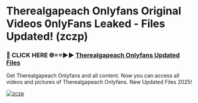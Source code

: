 # Therealgapeach Onlyfans Original Videos 0nlyFans Leaked - Files Updated! (zczp)

<h3>🔴 CLICK HERE 🌐==►► <a href="https://tinyurl.com/x26r9saj" rel="nofollow">Therealgapeach Onlyfans Updated Files</a></h3>

Get Therealgapeach Onlyfans and all content. Now you can access all videos and pictures of Therealgapeach Onlyfans. New Updated Files 2025!

[![zczp](https://i.imgur.com/LkgZPqh.gif)](https://tinyurl.com/x26r9saj)
